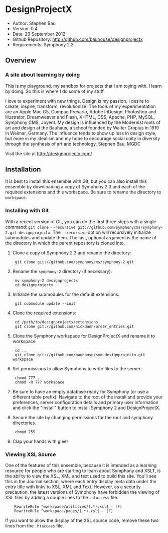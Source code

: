 # DesignProjectX

- Author: Stephen Bau
- Version: 0.4
- Date: 29 September 2012
- Github Repository: <http://github.com/bauhouse/designprojectx>
- Requirements: Symphony 2.3

## Overview

### A site about learning by doing

This is my playground, my sandbox for projects that I am toying with. I learn by doing. So this is where I do some of my stuff.

I love to experiment with new things. Design is my passion. I desire to create, inspire, transform, revolutionize. The tools of my experimentation are an Apple Mac G5, Compaq Presario, Adobe InDesign, Photoshop and Illustrator, Dreamweaver and Flash, XHTML, CSS, Apache, PHP, MySQL, Symphony CMS, Joyent. My design is influenced by the Modernist roots of art and design at the Bauhaus, a school founded by Walter Gropius in 1919 in Weimar, Germany. The influence tends to show up less in design style, but more in my idealism and my hope to encourage social unity in diversity through the synthesis of art and technology. Stephen Bau, MGDC

Visit the site at <http://designprojectx.com/>

## Installation

It is best to install this ensemble with Git, but you can also install this ensemble by downloading a copy of Symphony 2.3 and each of the required extensions and this workspace. Be sure to rename the directory to `workspace`.

### Installing with Git

With a recent version of Git, you can do the first three steps with a single command: `git clone --recursive git://github.com/symphonycms/symphony-2.git designprojectx`. The `--recursive` option will recursively initialize submodules and update them. The last, optional argument is the name of the directory in which the parent repository is cloned into.

1. Clone a copy of Symphony 2.3 and rename the directory:

		git clone git://github.com/symphonycms/symphony-2.git

2. Rename the `symphony-2` directory (if necessary):

		mv symphony-2 designprojectx
		cd designprojectx
		
3. Initialize the submodules for the default extensions:

		git submodule update --init

4. Clone the required extensions:

		cd /path/to/designprojectx/extensions
		git clone git://github.com/nickdunn/order_entries.git
		

5. Clone the Symphony workspace for DesignProjectX and rename it to workspace

		cd ..
		git clone git://github.com/bauhouse/sym-designprojectx.git workspace


6. Set permissions to allow Symphony to write files to the server:

		chmod 777 .
		chmod -R 777 workspace

7. Be sure to have an empty database ready for Symphony (or use a different table prefix). Navigate to the root of the install and provide your preferences, server configuration details and primary user information and click the "Install" button to install Symphony 2 and DesignProjectX.

8. Secure the site by changing permissions for the root and symphony directories.

		chmod 755 .

10. Clap your hands with glee!

### Viewing XSL Source

One of the features of this ensemble, because it is intended as a learning resource for people who are starting to learn about Symphony and XSLT, is the ability to view the XSL, XML and text used to build this site. You'll see this in the Journal section, where each entry display meta data under the entry title with links to XSL, XML and Text. However, as a security precaution, the latest versions of Symphony have forbidden the viewing of XSL files by adding a couple lines to the `.htaccess` file.

		RewriteRule ^workspace/utilities/(.*).xsl$ - [F]
		RewriteRule ^workspace/pages/(.*).xsl$ - [F]

If you want to allow the display of the XSL source code, remove these two lines from the `.htaccess` file.